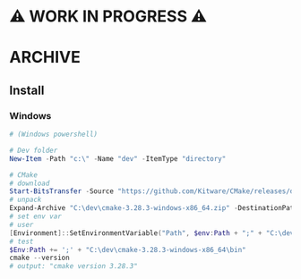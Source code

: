 :warning: WORK IN PROGRESS :warning:
====================================

# ARCHIVE

## Install

### Windows

```powershell
# (Windows powershell)

# Dev folder
New-Item -Path "c:\" -Name "dev" -ItemType "directory"

# CMake
# download
Start-BitsTransfer -Source "https://github.com/Kitware/CMake/releases/download/v3.28.3/cmake-3.28.3-windows-x86_64.zip" -Destination "C:\dev\"
# unpack
Expand-Archive "C:\dev\cmake-3.28.3-windows-x86_64.zip" -DestinationPath "C:\dev\"
# set env var
# user
[Environment]::SetEnvironmentVariable("Path", $env:Path + ";" + "C:\dev\cmake-3.28.3-windows-x86_64\bin", "User")
# test
$Env:Path += ';' + "C:\dev\cmake-3.28.3-windows-x86_64\bin"
cmake --version
# output: "cmake version 3.28.3"
```